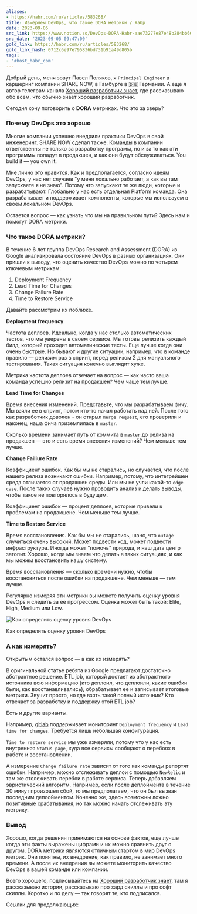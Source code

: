 ```yaml
---
aliases:
- https://habr.com/ru/articles/583268/
title: Измеряем DevOps, что такое DORA метрики / Хабр
date: 2023-09-05
src_link: https://www.notion.so/DevOps-DORA-Habr-aae73277e87e48b284bb66f7c6b8fd7a
src_date: '2023-09-05 09:47:00'
gold_link: https://habr.com/ru/articles/583268/
gold_link_hash: 0712c6e97e795836bd731b91a49d805b
tags:
- '#host_habr_com'
---
```


Добрый день, меня зовут Павел Поляков, я `Principal Engineer` в каршеринг компании SHARE NOW, в Гамбурге в 🇩🇪 Германии. А еще я автор телеграм канала [Хороший разработчик знает](https://t.me/gooddevknows), где рассказываю обо всем, что обычно знает хороший разработчик.

Сегодня хочу поговорить о **DORA** метриках. Что это за зверь?

### Почему DevOps это хорошо

Многие компании успешно внедрили практики DevOps в свой инженеринг. SHARE NOW сделал также. Команды в компании ответственны не только за разработку программ, но и за то как эти программы попадут в продакшен, и как они будут обслуживаться. You build it — you own it.

Мне лично это нравится. Как и предполагается, согласно идеям DevOps, у нас нет случаев "у меня локально работает, а как вы там запускаете я не знаю". Потому что запускают те же люди, которые и разрабатывают. Глобально у нас есть отдельная Platform команда. Она разрабатывает и поддерживает компоненты, которые мы используем в своем локальном DevOps.

Остается вопрос — как узнать что мы на правильном пути? Здесь нам и помогут DORA метрики.

### Что такое DORA метрики?

В течение 6 лет группа DevOps Research and Assessment (DORA) из Google анализировала состояние DevOps в разных организациях. Они пришли к выводу, что оценить качество DevOps можно по четырем ключевым метрикам:

1. Deployment Frequency
2. Lead Time for Changes
3. Change Failure Rate
4. Time to Restore Service

Давайте рассмотрим их поближе.

**Deployment frequency**

Частота деплоев. Идеально, когда у нас столько автоматических тестов, что мы уверены в своем сервисе. Мы готовы релизить каждый билд, который проходит автоматические тесты. Еще лучше когда они очень быстрые. Но бывают и другие ситуации, например, что в команде правило — релизим раз в спринт, перед релизом 2 дня мануального тестирования. Такая ситуация конечно выглядит хуже.

Метрика частота деплоев отвечает на вопрос — как часто ваша команда успешно релизит на продакшен? Чем чаще тем лучше.

**Lead Time for Changes**

Время внесения изменений. Представьте, что мы разрабатываем фичу. Мы взяли ее в спринт, потом кто-то начал работать над ней. После того как разработчик доволен - он открыл `merge request`, его проверили и наконец, наша фича приземлилась в `master`.

Сколько времени занимает путь от коммита в `master` до релиза на продакшен — это и есть время внесения изменений? Чем меньше тем лучше.

**Change Failiure Rate**

Коэффициент ошибок. Как бы мы не старались, но случается, что после нашего релиза возникают ошибки. Например, потому, что интегрейшен среда отличается от продакшен среды. Или мы не учли какой-то `edge case`. После таких случаев нужно проводить анализ и делать выводы, чтобы такое не повторялось в будущем.

Коэффициент ошибок — процент деплоев, которые привели к проблемам на продакшене. Чем меньше тем лучше.

**Time to Restore Service**

Время восстановления. Как бы мы не старались, шанс, что `outage` случиться очень высокий. Может подвести код, может подвести инфраструктура. Иногда может "помочь" природа, и наш дата центр затопит. Хорошо, когда мы знаем что делать в таких ситуациях, и как мы можем восстановить нашу систему.

Время восстановления — сколько времени нужно, чтобы восстановиться после ошибки на продакшене. Чем меньше — тем лучше.

Регулярно измеряя эти метрики вы можете получить оценку уровня DevOps и следить за ее прогрессом. Оценка может быть такой: Elite, High, Medium или Low.

![](https://habrastorage.org/getpro/habr/upload_files/9e4/ad9/cf7/9e4ad9cf7c3426c3d2ba4bf5d2dc64b0.png "Как определить оценку уровня DevOps")

Как определить оценку уровня DevOps

### А как измерять?

Открытым остался вопрос — а как их измерять?

В оригинальной статье ребята из Google предлагают достаточно абстрактное решение. ETL job, который достает из абстрактного источника всю информацию (кто деплоил, что деплоили, какие ошибки были, как восстанавливались), обрабатывает ее и записывает итоговые метрики. Звучит просто, но где взять такой полный источник? Кто отвечает за разработку и поддержку этой ETL job?

Есть и другие варианты.

Например, [gitlab](https://docs.gitlab.com/ee/user/analytics/ci_cd_analytics.html#devops-research-and-assessment-dora-key-metrics) поддерживает мониторинг `Deployment frequency` и `Lead time for changes`. Требуется лишь небольшая конфигурация.

`Time to restore service` мы уже измеряли, потому что у нас есть внутренняя `Status page`, куда все сервисы сообщают о перебоях в работе и восстановлении.

А измерение `Change failure rate` зависит от того как команды репортят ошибки. Например, можно отслеживать деплои с помощью `NewRelic` и там же отслеживать перебои в работе сервиса. Теперь добавляем эвристический алгоритм. Например, если после деплоймента в течение 30 минут произошел сбой, то мы предполагаем, что он был вызван последним деплойментом. Конечно же, здесь возможны ложно позитивные срабатывания, но так можно начать отслеживать эту метрику.

### Вывод

Хорошо, когда решения принимаются на основе фактов, еще лучше когда эти факты выражены цифрами и их можно сравнить друг с другом. DORA метрики являются отличным стартом в мир DevOps метрик. Они понятны, их внедрение, как правило, не занимает много времени. А после их внедрения вы можете мониторить качество DevOps в вашей команде или компании.

Всего хорошего, подписывайтесь на [Хороший разработчик знает](https://t.me/gooddevknows), там я рассказываю истории, рассказываю про хард скиллы и про софт скиллы. Коротко и по делу — так говорят те, кто подписался.

Ссылки для продолжающих: